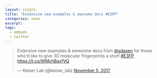 ```yaml
---
layout: single
title: "Extensive new examples & awesome docs #E3FP"
categories: news
excerpt:
tags:
  - embeds
  - twitter
---
```


<blockquote class="twitter-tweet" data-lang="en"><p lang="en" dir="ltr">Extensive new examples &amp; awesome docs from <a href="https://twitter.com/sdaxen?ref_src=twsrc%5Etfw">@sdaxen</a> for those who&#39;d like to give 3D molecular fingerprints a shot! <a href="https://twitter.com/hashtag/E3FP?src=hash&amp;ref_src=twsrc%5Etfw">#E3FP</a> <a href="https://t.co/WMchBayfVQ">https://t.co/WMchBayfVQ</a></p>&mdash; Keiser Lab (@keiser_lab) <a href="https://twitter.com/keiser_lab/status/927034524067868672?ref_src=twsrc%5Etfw">November 5, 2017</a></blockquote>
<script async src="https://platform.twitter.com/widgets.js" charset="utf-8"></script>